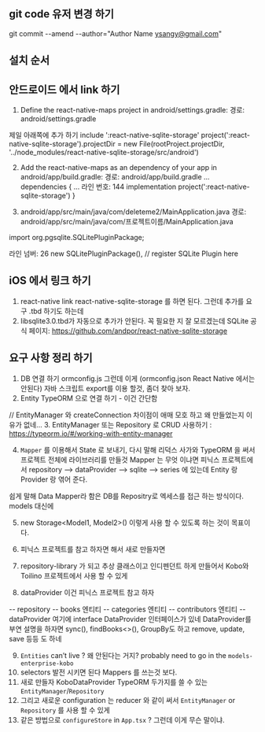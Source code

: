 ## git code 유저 변경 하기

git commit --amend --author="Author Name <ysangy@gmail.com>"

## 설치 순서


## 안드로이드 에서 link 하기

1. Define the react-native-maps project in android/settings.gradle:
경로: android/settings.gradle

제일 아래쪽에 추가 하기
include ':react-native-sqlite-storage'
project(':react-native-sqlite-storage').projectDir = new File(rootProject.projectDir, '../node_modules/react-native-sqlite-storage/src/android')

2. Add the react-native-maps as an dependency of your app in android/app/build.gradle:
경로: android/app/build.gradle
...
dependencies {
  ...
  라인 번호: 144
    implementation project(':react-native-sqlite-storage')
}


3. android/app/src/main/java/com/deleteme2/MainApplication.java
경로: android/app/src/main/java/com/프로젝트이름/MainApplication.java

import org.pgsqlite.SQLitePluginPackage;

라인 넘버: 26
new SQLitePluginPackage(),   // register SQLite Plugin here


## iOS 에서 링크 하기

1. react-native link react-native-sqlite-storage 를 하면 된다. 그런데 추가를 요구 .tbd 하기도 하는데
2. libsqlite3.0.tbd가 자동으로 추가가 안된다. 꼭 필요한 지 잘 모르겠는데 
SQLite 공식 페이지: https://github.com/andpor/react-native-sqlite-storage 




## 요구 사항 정리 하기

1. DB 연결 하기 ormconfig.js 그런데 이게 (ormconfig.json React Native 에서는 안된다)  자바 스크립트 export를 이용 할것, 좀더 찾아 보자. 
2. Entity TypeORM 으로 연결 하기 - 이건 간단함

// EntityManager 와 createConnection 차이점이 애매 모호 하고 왜 만들었는지 이유가 없네...
3. EntityManager 또는 Repository 로 CRUD 사용하기 : https://typeorm.io/#/working-with-entity-manager

4. `Mapper` 를 이용해서 State 로 보내기, 다시 말해 리덕스 사가와 TypeORM 을 써서 프로젝트 전체에 라이브러리를 만들것
Mapper 는 무엇 이냐면 피닉스 프로젝트에서 repository --> dataProvider --> sqlite --> series 에 있는데
Entity 랑 Provider 랑 엮어 준다.

쉽게 말해 Data Mapper라 함은 DB를 Repositry로 엑세스를 접근 하는 방식이다. models 대신에 

5. new Storage<Model1, Model2>() 이렇게 사용 할 수 있도록 하는 것이 목표이다.

6. 피닉스 프로젝트를 참고 하자면 해서 새로 만들자면
7. repository-library 가 되고 추상 클래스이고 인디펜던트 하게 만들어서 Kobo와 Toilino 프로젝트에서 사용 할 수 있게
8. dataProvider 이건 피닉스 프로젝트 참고 하자

-- repository
  -- books          엔티티
  -- categories     엔티티
  -- contributors   엔티티
  -- dataProvider   여기에 interface DataProvider 인터페이스가 있네
    DataProvider를 부연 설명을 하자면 sync(), findBooks<>(), GroupBy도 하고 remove, update, save 등등 도 하네

9. `Entities` can’t live ? 왜 안된다는 거지? probably need to go in the `models-enterprise-kobo`
10. selectors 발전 시키면 된다 Mappers 를 쓰는것 보다.
11. 새로 만들자 KoboDataProvider TypeORM 두가지를 쓸 수 있는 `EntityManager`/`Repository`
12. 그리고 새로운 configuration 는 reducer 와 같이 써서 `EntityManager` or `Repository` 를 사용 할 수 있게
13. 같은 방법으로 `configureStore` in `App.tsx` ? 그런데 이게 무슨 말이냐.